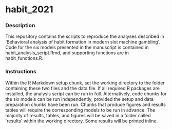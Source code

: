 # habit_2021

### Description

This repository contains the scripts to reproduce the analyses described in ‘Behavioral analysis of habit formation in modern slot machine gambling’. Code for the six models presented in the manuscript is contained in habit_analysis_script.Rmd, and supporting functions are in habit_functions.R.

### Instructions

Within the R Markdown setup chunk, set the working directory to the folder containing these two files and the data file. If all required R packages are installed, the analysis script can be run in full. Alternatively, code chunks for the six models can be run independently, provided the setup and data preparation chunks have been run. Chunks that produce figures and results tables will require the corresponding models to be run in advance. The majority of results, tables, and figures will be saved in a folder called 'results' within the working directory. Some results will be printed inline.